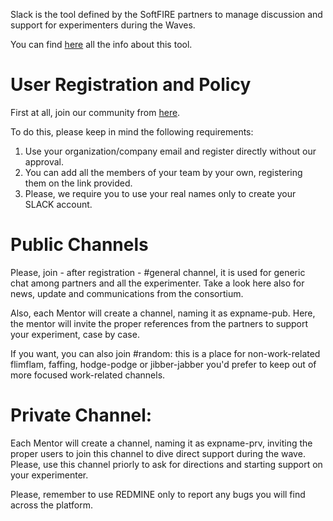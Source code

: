 Slack is the tool defined by the SoftFIRE partners to manage discussion and support for experimenters during the Waves.

You can find [here](https://slack.com/is) all the info about this tool.

# User Registration and Policy

First at all, join our community from [here](https://softfire-slacking.herokuapp.com/).

To do this, please keep in mind the following requirements:

1. Use your organization/company email and register directly without our approval.
2. You can add all the members of your team by your own, registering them on the link provided.
3. Please, we require you to use your real names only to create your SLACK account.

# Public Channels

Please, join - after registration - #general channel, it is used for generic chat among partners and all the experimenter. Take a look here also for news, update and communications from the consortium.

Also, each Mentor will create a channel, naming it as expname-pub. Here, the mentor will invite the proper references from the partners to  support your experiment, case by case.

If you want, you can also join #random: this is a place for non-work-related flimflam, faffing, hodge-podge or jibber-jabber you'd prefer to keep out of more focused work-related channels.

# Private Channel:

Each Mentor will create a channel, naming it as expname-prv, inviting the proper users to join this channel to dive direct support during the wave. Please, use this channel priorly to ask for directions and starting support on your experimenter.

Please, remember to use REDMINE only to report any bugs you will find across the platform.

